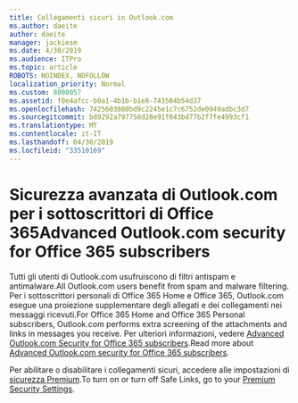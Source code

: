 ```yaml
---
title: Collegamenti sicuri in Outlook.com
ms.author: daeite
author: daeite
manager: jackiesm
ms.date: 4/30/2019
ms.audience: ITPro
ms.topic: article
ROBOTS: NOINDEX, NOFOLLOW
localization_priority: Normal
ms.custom: 8000057
ms.assetid: f0e4afcc-b0a1-4b1b-b1e8-743504b54d37
ms.openlocfilehash: 7425603800bd9c2245e1c7c6752de0949adbc3d7
ms.sourcegitcommit: bd9292a797758d28e91f043bd77b2f7fe4993cf1
ms.translationtype: MT
ms.contentlocale: it-IT
ms.lasthandoff: 04/30/2019
ms.locfileid: "33510169"
---
```

# <a name="advanced-outlookcom-security-for-office-365-subscribers"></a><span data-ttu-id="24dc2-102">Sicurezza avanzata di Outlook.com per i sottoscrittori di Office 365</span><span class="sxs-lookup"><span data-stu-id="24dc2-102">Advanced Outlook.com security for Office 365 subscribers</span></span>

<span data-ttu-id="24dc2-103">Tutti gli utenti di Outlook.com usufruiscono di filtri antispam e antimalware.</span><span class="sxs-lookup"><span data-stu-id="24dc2-103">All Outlook.com users benefit from spam and malware filtering.</span></span> <span data-ttu-id="24dc2-104">Per i sottoscrittori personali di Office 365 Home e Office 365, Outlook.com esegue una proiezione supplementare degli allegati e dei collegamenti nei messaggi ricevuti.</span><span class="sxs-lookup"><span data-stu-id="24dc2-104">For Office 365 Home and Office 365 Personal subscribers, Outlook.com performs extra screening of the attachments and links in messages you receive.</span></span> <span data-ttu-id="24dc2-105">Per ulteriori informazioni, vedere [Advanced Outlook.com Security for Office 365 subscribers](https://support.office.com/article/882d2243-eab9-4545-a58a-b36fee4a46e2).</span><span class="sxs-lookup"><span data-stu-id="24dc2-105">Read more about [Advanced Outlook.com security for Office 365 subscribers](https://support.office.com/article/882d2243-eab9-4545-a58a-b36fee4a46e2).</span></span>

<span data-ttu-id="24dc2-106">Per abilitare o disabilitare i collegamenti sicuri, accedere alle impostazioni di [sicurezza Premium](https://outlook.live.com/mail/options/premium/security).</span><span class="sxs-lookup"><span data-stu-id="24dc2-106">To turn on or turn off Safe Links, go to your [Premium Security Settings](https://outlook.live.com/mail/options/premium/security).</span></span>